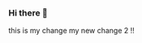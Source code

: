 ### Hi there 👋

<!--
**ChathuraKaranayake/ChathuraKaranayake** is a ✨ _special_ ✨ repository because its `README.md` (this file) appears on your GitHub profile.....

Here are some ideas to get you started:

- 🔭 I’m currently working on ...
- 🌱 I’m currently learning ...
- 👯 I’m looking to collaborate on ...
- 🤔 I’m looking for help with ...
- 💬 Ask me about ...
- 📫 How to reach me: ...
- 😄 Pronouns: ...
- ⚡ Fun fact: ...
-->

this is my change 
my new change 2 !!